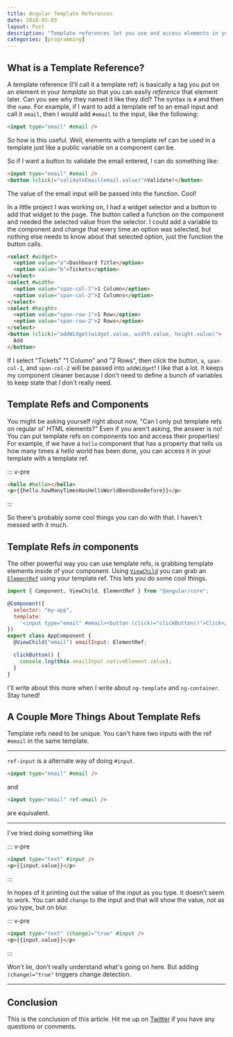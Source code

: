 ```yaml
---
title: Angular Template References
date: 2018-05-03
layout: Post
description: "Template references let you use and access elements in your template to do cool things."
categories: [programming]
---
```


## What is a Template Reference?

A template reference (I'll call it a template ref) is basically a tag you put on an element in your _template_ so that you can easily _reference_ that element later. Can you see why they named it like they did? The syntax is `#` and then the `name`. For example, if I want to add a template ref to an email input and call it `email`, then I would add `#email` to the input, like the following:

```html
<input type="email" #email />
```

So how is this useful. Well, elements with a template ref can be used in a template just like a public variable on a component can be.

So if I want a button to validate the email entered, I can do something like:

```html
<input type="email" #email />
<button (click)="validateEmail(email.value)">Validate!</button>
```

The value of the email input will be passed into the function. Cool!

In a little project I was working on, I had a widget selector and a button to add that widget to the page. The button called a function on the component and needed the selected value from the selector. I could add a variable to the component and change that every time an option was selected, but nothing else needs to know about that selected option, just the function the button calls.

```html
<select #widget>
  <option value="a">Dashboard Title</option>
  <option value="b">Tickets</option>
</select>
<select #width>
  <option value="span-col-1">1 Column</option>
  <option value="span-col-2">2 Columns</option>
</select>
<select #height>
  <option value="span-row-1">1 Row</option>
  <option value="span-row-2">2 Rows</option>
</select>
<button (click)="addWidget(widget.value, width.value, height.value)">
  Add
</button>
```

If I select "Tickets" "1 Column" and "2 Rows", then click the button, `a`, `span-col-1`, and `span-col-2` will be passed into `addWidget`! I like that a lot. It keeps my component cleaner because I don't need to define a bunch of variables to keep state that I don't really need.

## Template Refs and Components

You might be asking yourself right about now, "Can I only put template refs on regular ol' HTML elements?" Even if you aren't asking, the answer is no! You can put template refs on components too and access their properties! For example, if we have a `hello` component that has a property that tells us how many times a hello world has been done, you can access it in your template with a template ref.

::: v-pre

```html
<hello #hello></hello>
<p>{{hello.howManyTimesHasHelloWorldBeenDoneBefore}}</p>
```

:::

So there's probably some cool things you can do with that. I haven't messed with it much.

## Template Refs _in_ components

The other powerful way you can use template refs, is grabbing template elements inside of your component. Using [`ViewChild`](https://angular.io/api/core/ViewChild) you can grab an [`ElementRef`](https://angular.io/api/core/ElementRef) using your template ref. This lets you do some cool things.

```js
import { Component, ViewChild, ElementRef } from "@angular/core";

@Component({
  selector: "my-app",
  template:
    '<input type="email" #email><button (click)="clickButton()">Click</button>'
})
export class AppComponent {
  @ViewChild("email") emailInput: ElementRef;

  clickButton() {
    console.log(this.emailInput.nativeElement.value);
  }
}
```

I'll write about this more when I write about `ng-template` and `ng-container`. Stay tuned!

## A Couple More Things About Template Refs

Template refs need to be unique. You can't have two inputs with the ref `#email` in the same template.

---

`ref-input` is a alternate way of doing `#input`.

```html
<input type="email" #email />
```

and

```html
<input type="email" ref-email />
```

are equivalent.

---

I've tried doing something like

::: v-pre

```html
<input type="text" #input />
<p>{{input.value}}</p>
```

:::

In hopes of it printing out the value of the input as you type. It doesn't seem to work. You can add `change` to the input and that will show the value, not as you type, but on blur.

::: v-pre

```html
<input type="text" (change)="true" #input />
<p>{{input.value}}</p>
```

:::

Won't lie, don't really understand what's going on here. But adding `(change)="true"` triggers change detection.

---

## Conclusion

This is the conclusion of this article. Hit me up on [Twitter](https://twitter.com/samwarnick) if you have any questions or comments.
